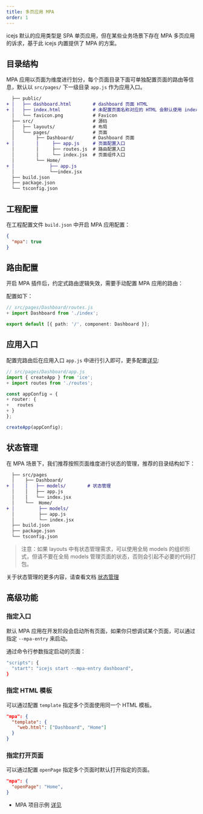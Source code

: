 ```yaml
---
title: 多页应用 MPA
order: 1
---
```


icejs 默认的应用类型是 SPA 单页应用，但在某些业务场景下存在 MPA 多页应用的诉求，基于此 icejs 内置提供了 MPA 的方案。

## 目录结构

MPA 应用以页面为维度进行划分，每个页面目录下面可单独配置页面的路由等信息，默认以 `src/pages/` 下一级目录 `app.js` 作为应用入口。

```diff
  ├── public/
+ │   ├── dashboard.html        # dashboard 页面 HTML
+ │   ├── index.html            # 未配置页面名称对应的 HTML 会默认使用 index.html
  │   └── favicon.png           # Favicon
  ├── src/                      # 源码
  │   ├── layouts/              # 布局
  │   └── pages/                # 页面
  │        ├── Dashboard/       # Dashboard 页面
+ │        │     ├── app.js     # 页面配置入口
  │        │     ├── routes.js  # 路由配置入口
  │        │     └── index.jsx  # 页面组件入口
  │        └── Home/
+ │             ├── app.js
  │             └──index.jsx
  ├── build.json
  ├── package.json
  └── tsconfig.json
```

## 工程配置

在工程配置文件 `build.json` 中开启 MPA 应用配置：

```json
{
  "mpa": true
}
```

## 路由配置

开启 MPA 插件后，约定式路由逻辑失效，需要手动配置 MPA 应用的路由：

配置如下：

```ts
// src/pages/Dashboard/routes.js
+ import Dashboard from './index';

export default [{ path: '/', component: Dashboard }];
```

## 应用入口

配置完路由后在应用入口 `app.js` 中进行引入即可，更多配置[详见](/docs/guide/basic/app):

```ts
// src/pages/Dashboard/app.js
import { createApp } from 'ice';
+ import routes from './routes';

const appConfig = {
+ router: {
+   routes
+ }
};

createApp(appConfig);
```

## 状态管理

在 MPA 场景下，我们推荐按照页面维度进行状态的管理，推荐的目录结构如下：

```diff
  ├── src/pages
  │    ├── Dashboard/
+ │    │   ├── models/        # 状态管理
  │    │   ├── app.js
  │    │   └── index.jsx
  │    └──  Home/
+ │         ├── models/
  │         ├── app.js
  │         └── index.jsx
  ├── build.json
  ├── package.json
  └── tsconfig.json
```

> 注意：如果 layouts 中有状态管理需求，可以使用全局 models 的组织形式，但请不要在全局 models 管理页面的状态，否则会引起不必要的代码打包。

关于状态管理的更多内容，请查看文档 [状态管理](/docs/guide/basic/store.md)

## 高级功能

### 指定入口

默认 MPA 应用在开发阶段会启动所有页面，如果你只想调试某个页面，可以通过指定 `--mpa-entry` 来启动。

通过命令行参数指定启动的页面：

```bash
"scripts": {
  "start": "icejs start --mpa-entry dashboard",
}
```

### 指定 HTML 模板

可以通过配置 `template` 指定多个页面使用同一个 HTML 模板。

```json
"mpa": {
  "template": {
    "web.html": ["Dashboard", "Home"]
  }
}
```

### 指定打开页面

可以通过配置 `openPage` 指定多个页面时默认打开指定的页面。

```json
"mpa": {
  "openPage": "Home",
}
```

* MPA 项目示例 [详见](https://github.com/ice-lab/icejs/tree/master/examples/basic-mpa)
